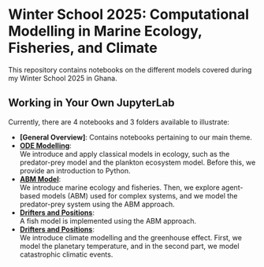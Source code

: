 # Winter School 2025: Computational Modelling in Marine Ecology, Fisheries, and Climate

This repository contains notebooks on the different models covered during my Winter School 2025 in Ghana.

## Working in Your Own JupyterLab

Currently, there are 4 notebooks and 3 folders available to illustrate:

- **[General Overview]**: Contains notebooks pertaining to our main theme.
- **[ODE Modelling](Winter_School_Day_1_and_2.ipynb)**:  
  We introduce and apply classical models in ecology, such as the predator-prey model and the plankton ecosystem model. Before this, we provide an introduction to Python.
- **[ABM Model](IBM_model_day3.ipynb)**:  
  We introduce marine ecology and fisheries. Then, we explore agent-based models (ABM) used for complex systems, and we model the predator-prey system using the ABM approach.
- **[Drifters and Positions](Functions_MPA.py)**:  
  A fish model is implemented using the ABM approach.
- **[Drifters and Positions](Energy_Balance_Model.ipynb)**:  
  We introduce climate modelling and the greenhouse effect. First, we model the planetary temperature, and in the second part, we model catastrophic climatic events.

 
